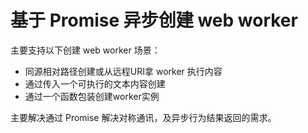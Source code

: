 # 基于 Promise 异步创建 web worker

主要支持以下创建 web worker 场景：

* 同源相对路径创建或从远程URI拿 worker 执行内容
* 通过传入一个可执行的文本内容创建
* 通过一个函数包装创建worker实例

主要解决通过 Promise 解决对称通讯，及异步行为结果返回的需求。
